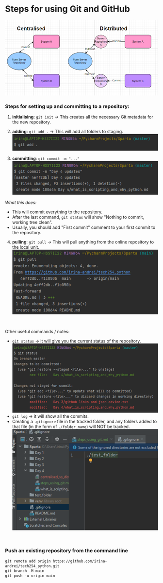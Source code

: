 # Steps for using Git and GitHub

![Alt Text](centralised_vs_distributed.png)

### Steps for setting up and committing to a repository:
1. **initialising**: `git init` -> This creates all the necessary Git metadata for the new repository.

2. **adding**: `git add .` -> This will add all folders to staging.
![Alt Text](git_add.png)
3. **committing**:  `git commit -m "..."` 
![Alt Text](git_commit.png)

*What this does:*
- This will commit everything to the repository. 
- After the last command, `git status` will show "Nothing to commit, working tree clean". 
- Usually, you should add "First commit" comment to your first commit to the repository.
4. **pulling**: `git pull` -> This will pull anything from the online repository to the local unit.
![Alt Text](git_pull.png)

<br>

Other useful commands / notes:
- `git status` -> it will give you the current status of the repository.
![Alt Text](git_status.png)
- `git log` -> it will show all the commits.
- Creating a `.gitignore` file in the tracked folder, and any folders added to that file (in the form of `./folder_name`) will NOT be tracked.
![Alt Text](gitignore.png)

<br>

### Push an existing repository from the command line

```
git remote add origin https://github.com/irina-andrei/tech254_python.git
git branch -M main
git push -u origin main
```


